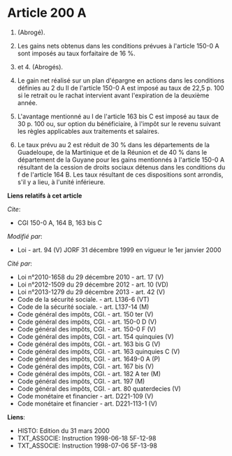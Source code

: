 # Article 200 A

1. (Abrogé).

2. Les gains nets obtenus dans les conditions prévues à l'article 150-0 A sont imposés au taux forfaitaire de 16 %.

3. et 4. (Abrogés).

5. Le gain net réalisé sur un plan d'épargne en actions dans les conditions définies au 2 du II de l'article 150-0 A est
imposé au taux de 22,5 p. 100 si le retrait ou le rachat intervient avant l'expiration de la deuxième année.

6. L'avantage mentionné au I de l'article 163 bis C est imposé au taux de 30 p. 100 ou, sur option du bénéficiaire, à l'impôt
sur le revenu suivant les règles applicables aux traitements et salaires.

7. Le taux prévu au 2 est réduit de 30 % dans les départements de la Guadeloupe, de la Martinique et de la Réunion et de 40 %
dans le département de la Guyane pour les gains mentionnés à l'article 150-0 A résultant de la cession de droits sociaux
détenus dans les conditions du f de l'article 164 B. Les taux résultant de ces dispositions sont arrondis, s'il y a lieu, à
l'unité inférieure.

**Liens relatifs à cet article**

_Cite_:

  - CGI 150-0 A, 164 B, 163 bis C

_Modifié par_:

  - Loi - art. 94 (V) JORF 31 décembre 1999 en vigueur le 1er janvier 2000

_Cité par_:

  - Loi n°2010-1658 du 29 décembre 2010 - art. 17 (V)
  - Loi n°2012-1509 du 29 décembre 2012 - art. 10 (VD)
  - Loi n°2013-1279 du 29 décembre 2013 - art. 42 (V)
  - Code de la sécurité sociale. - art. L136-6 (VT)
  - Code de la sécurité sociale. - art. L137-14 (M)
  - Code général des impôts, CGI. - art. 150 ter (V)
  - Code général des impôts, CGI. - art. 150-0 D (V)
  - Code général des impôts, CGI. - art. 150-0 F (V)
  - Code général des impôts, CGI. - art. 154 quinquies (V)
  - Code général des impôts, CGI. - art. 163 bis G (V)
  - Code général des impôts, CGI. - art. 163 quinquies C (V)
  - Code général des impôts, CGI. - art. 1649-0 A (P)
  - Code général des impôts, CGI. - art. 167 bis (V)
  - Code général des impôts, CGI. - art. 182 A ter (M)
  - Code général des impôts, CGI. - art. 197 (M)
  - Code général des impôts, CGI. - art. 80 quaterdecies (V)
  - Code monétaire et financier - art. D221-109 (V)
  - Code monétaire et financier - art. D221-113-1 (V)

**Liens**:

  - HISTO: Edition du 31 mars 2000
  - TXT_ASSOCIE: Instruction 1998-06-18 5F-12-98
  - TXT_ASSOCIE: Instruction 1998-07-06 5F-13-98
